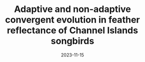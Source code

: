 ---
title: "Adaptive and non-adaptive convergent evolution in feather reflectance of Channel Islands songbirds"
collection: publications
category: manuscripts
permalink: /publication/2023-11-15-feather-reflectance
date: 2023-11-15
venue: 'Proceedings of the Royal Society B'
paperurl: 'https://royalsocietypublishing.org/doi/10.1098/rspb.2023.1914'
citation: 'Porter CK, <b>Romero FG</b>, Adams D, Bowie RCK, Riddell E. 2023. Adaptive and non-adaptive convergent evolution in feather reflectance of Channel Islands songbirds. <i>Proceedings of the Royal Society B</i>. 290:20231914. doi:10.1098/rspb.2023.1914.'
---